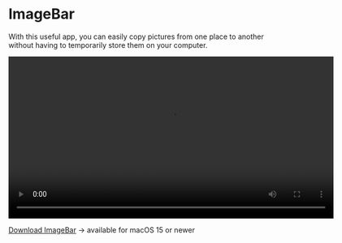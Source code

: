 # ImageBar
With this useful app, you can easily copy pictures from one place to another without having to temporarily store them on your computer.


<video width="640" controls>
  <source src="ImageBar/tutorial.mov" type="video/quicktime">
  Your browser does not support the video tag.
</video>

[Download ImageBar](https://github.com/MisterNeptun/ImageBar/releases/download/v1.0.1/ImageBar.app.zip)   -> available for macOS 15 or newer
